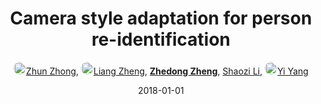 ---
title: "Camera style adaptation for person re-identification"
collection: publications
permalink: /publication/Camera-s2018
date: 2018-01-01
doi: 
keywords: object re-identification,image retrieval,person re-id,person re-trieval,person search,domain adaptation,
venue: 'CVPR'
paperurl: 'https://zdzheng.xyz/files/CVPR18.pdf'
code: 'https://github.com/zhunzhong07/CamStyle'
author: '<a href="https://zdzheng.xyz/authors/Zhun-Zhong" class="author"> <img src="https://zdzheng.xyz/files/zhun-zhong.jpeg" alt="Zhun-Zhong" style="border-radius: 50%; height:20px; width:20px">Zhun Zhong</a>, <a href="https://zdzheng.xyz/authors/Liang-Zheng" class="author"> <img src="https://zdzheng.xyz/files/liang-zheng.jpeg" alt="Liang-Zheng" style="border-radius: 50%; height:20px; width:20px">Liang Zheng</a>, <strong><a href="https://zdzheng.xyz/authors/Zhedong-Zheng" class="author">Zhedong Zheng</a></strong>, <a href="https://zdzheng.xyz/authors/Shaozi-Li" class="author">Shaozi Li</a>, <a href="https://zdzheng.xyz/authors/Yi-Yang" class="author"> <img src="https://zdzheng.xyz/files/yi-yang.jpeg" alt="Yi-Yang" style="border-radius: 50%; height:20px; width:20px">Yi Yang</a>'
sqlauthor: '{"@type": "Person","name": "Zhun Zhong"}, {"@type": "Person","name": "Liang Zheng"}, {"@type": "Person","name": "Zhedong Zheng"}, {"@type": "Person","name": "Shaozi Li"}, {"@type": "Person","name": "Yi Yang"}'
citation: ' Zhun Zhong,  Liang Zheng,  Zhedong Zheng,  Shaozi Li,  Yi Yang, &quot;Camera style adaptation for person re-identification.&quot; CVPR, 2018.'
pub_year: '2018'
bib: >
    @inproceedings{zhong2018camera,<br>author = "Zhong, Zhun and Zheng, Liang and Zheng, Zhedong and Li, Shaozi and Yang, Yi",<br>title = "Camera style adaptation for person re-identification",<br>booktitle = "CVPR",<br>pages = "5157--5166",<br>code = "https://github.com/zhunzhong07/CamStyle",<br>url = "https://zdzheng.xyz/files/CVPR18.pdf",<br>year = "2018"
    }

---
